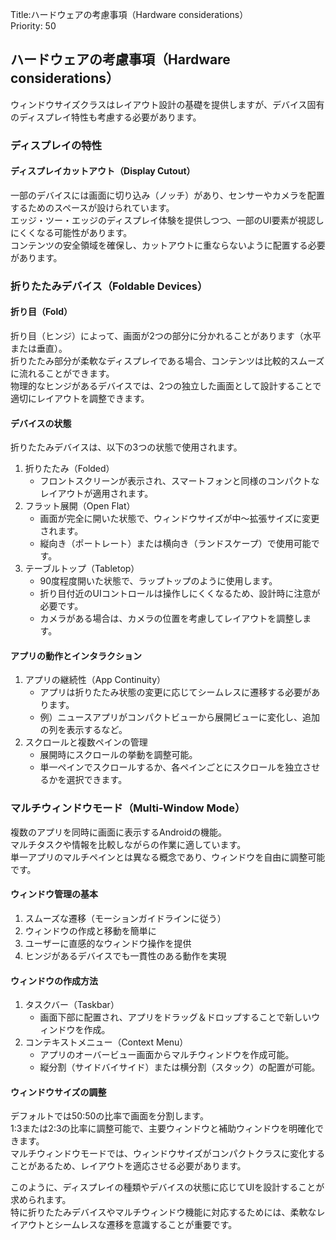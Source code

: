 Title:ハードウェアの考慮事項（Hardware considerations）  
Priority: 50  

## ハードウェアの考慮事項（Hardware considerations）
ウィンドウサイズクラスはレイアウト設計の基礎を提供しますが、デバイス固有のディスプレイ特性も考慮する必要があります。  

### ディスプレイの特性
#### ディスプレイカットアウト（Display Cutout）
一部のデバイスには画面に切り込み（ノッチ）があり、センサーやカメラを配置するためのスペースが設けられています。  
エッジ・ツー・エッジのディスプレイ体験を提供しつつ、一部のUI要素が視認しにくくなる可能性があります。  
コンテンツの安全領域を確保し、カットアウトに重ならないように配置する必要があります。  

### 折りたたみデバイス（Foldable Devices）
#### 折り目（Fold）
折り目（ヒンジ）によって、画面が2つの部分に分かれることがあります（水平または垂直）。  
折りたたみ部分が柔軟なディスプレイである場合、コンテンツは比較的スムーズに流れることができます。  
物理的なヒンジがあるデバイスでは、2つの独立した画面として設計することで適切にレイアウトを調整できます。  

#### デバイスの状態
折りたたみデバイスは、以下の3つの状態で使用されます。  
1. 折りたたみ（Folded）  
   - フロントスクリーンが表示され、スマートフォンと同様のコンパクトなレイアウトが適用されます。  
2. フラット展開（Open Flat）  
   - 画面が完全に開いた状態で、ウィンドウサイズが中～拡張サイズに変更されます。
   - 縦向き（ポートレート）または横向き（ランドスケープ）で使用可能です。  
3. テーブルトップ（Tabletop）  
   - 90度程度開いた状態で、ラップトップのように使用します。
   - 折り目付近のUIコントロールは操作しにくくなるため、設計時に注意が必要です。
   - カメラがある場合は、カメラの位置を考慮してレイアウトを調整します。

#### アプリの動作とインタラクション
1. アプリの継続性（App Continuity）  
   - アプリは折りたたみ状態の変更に応じてシームレスに遷移する必要があります。
   - 例）ニュースアプリがコンパクトビューから展開ビューに変化し、追加の列を表示するなど。
2. スクロールと複数ペインの管理
   - 展開時にスクロールの挙動を調整可能。
   - 単一ペインでスクロールするか、各ペインごとにスクロールを独立させるかを選択できます。

### マルチウィンドウモード（Multi-Window Mode）
複数のアプリを同時に画面に表示するAndroidの機能。  
マルチタスクや情報を比較しながらの作業に適しています。  
単一アプリのマルチペインとは異なる概念であり、ウィンドウを自由に調整可能です。  

#### ウィンドウ管理の基本
1. スムーズな遷移（モーションガイドラインに従う）
2. ウィンドウの作成と移動を簡単に
3. ユーザーに直感的なウィンドウ操作を提供
4. ヒンジがあるデバイスでも一貫性のある動作を実現

#### ウィンドウの作成方法
1. タスクバー（Taskbar）
   - 画面下部に配置され、アプリをドラッグ＆ドロップすることで新しいウィンドウを作成。
2. コンテキストメニュー（Context Menu）
   - アプリのオーバービュー画面からマルチウィンドウを作成可能。
   - 縦分割（サイドバイサイド）または横分割（スタック）の配置が可能。  

#### ウィンドウサイズの調整
デフォルトでは50:50の比率で画面を分割します。  
1:3または2:3の比率に調整可能で、主要ウィンドウと補助ウィンドウを明確化できます。  
マルチウィンドウモードでは、ウィンドウサイズがコンパクトクラスに変化することがあるため、レイアウトを適応させる必要があります。  

このように、ディスプレイの種類やデバイスの状態に応じてUIを設計することが求められます。  
特に折りたたみデバイスやマルチウィンドウ機能に対応するためには、柔軟なレイアウトとシームレスな遷移を意識することが重要です。  
